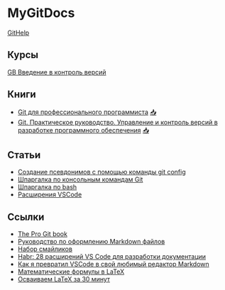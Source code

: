 # MyGitDocs

[GitHelp](/GitHelp/README.md)

## Курсы

[GB Введение в контроль версий](/GBGit/README.md)

## Книги

+ [Git для профессионального программиста](/Git_for_a_professional_programmer.pdf) [📥](https://github.com/Palex068/MyGitDocs/raw/main/Git_for_a_professional_programmer.pdf)
+ [Git. Практическое руководство. Управление и контроль версий в разработке программного обеспечения](/Git_Practical_guide.pdf) [📥](https://github.com/Palex068/MyGitDocs/raw/main/Git_Practical_guide.pdf)

## Статьи

+ [Создание псевдонимов с помощью команды git config](/alias.md)<br>
+ [Шпаргалка по консольным командам Git](/GitСommands/README.md)<br>
+ [Шпаргалка по bash](/BashCommands/README.md)<br>
+ [Расширения VSCode](/VSCodeExt.md)


## Ссылки
+ [The Pro Git book](https://git-scm.com/book/ru/v2)<br>
+ [Руководство по оформлению Markdown файлов](https://gist.github.com/Jekins/2bf2d0638163f1294637)<br>
+ [Набор смайликов](https://emojidb.org/)<br>
+ [Habr: 28 расширений VS Code для разработки документации](https://habr.com/ru/articles/698702/)<br>
+ [Как я превратил VSCode в свой любимый редактор Markdown](https://dzen.ru/a/ZqNMD43cDxosLwdd)<br>
+ [Математические формулы в LaTeX](https://ru.wikibooks.org/wiki/Математические_формулы_в_LaTeX)<br>
+ [Осваиваем LaTeX за 30 минут](https://habr.com/ru/companies/ruvds/articles/574352/)
